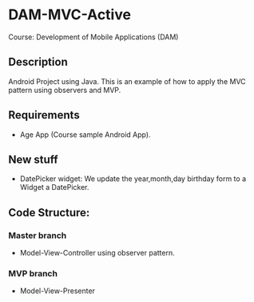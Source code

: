 # DAM-MVC-Active 

Course: Development of Mobile Applications (DAM)

## Description

Android Project using Java. This is an example of how to apply the MVC pattern using observers and MVP.

## Requirements
* Age App (Course sample Android App).

## New stuff
* DatePicker widget: We update the year,month,day birthday form to a Widget a DatePicker. 

## Code Structure:

### Master branch
* Model-View-Controller using observer pattern.

### MVP branch
* Model-View-Presenter